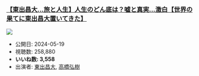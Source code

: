### [【東出昌大…旅と人生】人生のどん底は？嘘と真実…激白【世界の果てに東出昌大置いてきた】](https://www.youtube.com/watch?v=yYiLHi8syJU)
[![](https://img.youtube.com/vi/yYiLHi8syJU/hqdefault.jpg)](https://www.youtube.com/watch?v=yYiLHi8syJU)
-   公開日: 2024-05-19
-   視聴数: 258,880
-   **いいね数: 3,558**
-   出演者: [東出昌大](/rehacq_fan/people/東出昌大 "wikilink"), [高橋弘樹](/rehacq_fan/people/高橋弘樹 "wikilink")
